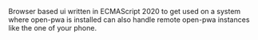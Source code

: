 Browser based ui written in ECMAScript 2020 to get used on a system where open-pwa is installed 
can also handle remote open-pwa instances like the one of your phone.